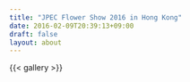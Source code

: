 ```yaml
---
title: "JPEC Flower Show 2016 in Hong Kong"
date: 2016-02-09T20:39:13+09:00
draft: false
layout: about
---
```

{{< gallery >}}
